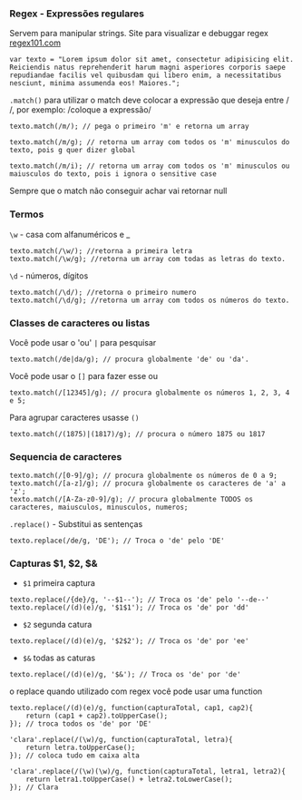 ### Regex - Expressões regulares
Servem para manipular strings.
Site para visualizar e debuggar regex [regex101.com](https://regex101.com/)

```
var texto = "Lorem ipsum dolor sit amet, consectetur adipisicing elit. Reiciendis natus reprehenderit harum magni asperiores corporis saepe repudiandae facilis vel quibusdam qui libero enim, a necessitatibus nesciunt, minima assumenda eos! Maiores.";
```

`.match()` 
para utilizar o match deve colocar a expressão que deseja entre / /, por exemplo: /coloque a expressão/
```
texto.match(/m/); // pega o primeiro 'm' e retorna um array

texto.match(/m/g); // retorna um array com todos os 'm' minusculos do texto, pois g quer dizer global

texto.match(/m/i); // retorna um array com todos os 'm' minusculos ou maiusculos do texto, pois i ignora o sensitive case
```
Sempre que o match não conseguir achar vai retornar null
	
### Termos

`\w` - casa com alfanuméricos e _
```
texto.match(/\w/); //retorna a primeira letra
texto.match(/\w/g); //retorna um array com todas as letras do texto.	
```

`\d` - números, dígitos
```
texto.match(/\d/); //retorna o primeiro numero
texto.match(/\d/g); //retorna um array com todos os números do texto.
```

### Classes de caracteres ou listas

Você pode usar o 'ou' `|` para pesquisar
```
texto.match(/de|da/g); // procura globalmente 'de' ou 'da'.
```

Você pode usar o `[]` para fazer esse ou
```
texto.match(/[12345]/g); // procura globalmente os números 1, 2, 3, 4 e 5;
```

Para agrupar caracteres usasse `()`
```
texto.match(/(1875)|(1817)/g); // procura o número 1875 ou 1817
```

### Sequencia de caracteres
```
texto.match(/[0-9]/g); // procura globalmente os números de 0 a 9;
texto.match(/[a-z]/g); // procura globalmente os caracteres de 'a' a 'z';
texto.match(/[A-Za-z0-9]/g); // procura globalmente TODOS os caracteres, maiusculos, minusculos, numeros;
```

`.replace()` -  Substitui as sentenças
```
texto.replace(/de/g, 'DE'); // Troca o 'de' pelo 'DE'
```

### Capturas $1, $2, $&

- `$1` primeira captura
```
texto.replace(/{de}/g, '--$1--'); // Troca os 'de' pelo '--de--'
texto.replace(/(d)(e)/g, '$1$1'); // Troca os 'de' por 'dd'
```

- `$2` segunda catura
```
texto.replace(/(d)(e)/g, '$2$2'); // Troca os 'de' por 'ee'
```		

- `$&` todas as caturas
```
texto.replace(/(d)(e)/g, '$&'); // Troca os 'de' por 'de'
```

o replace quando utilizado com regex você pode usar uma function
```
texto.replace(/(d)(e)/g, function(capturaTotal, cap1, cap2){
    return (cap1 + cap2).toUpperCase();
}); // troca todos os 'de' por 'DE'
```

```
'clara'.replace(/(\w)/g, function(capturaTotal, letra){
    return letra.toUpperCase();
}); // coloca tudo em caixa alta			
```

```
'clara'.replace(/(\w)(\w)/g, function(capturaTotal, letra1, letra2){
    return letra1.toUpperCase() + letra2.toLowerCase();
}); // Clara
```

